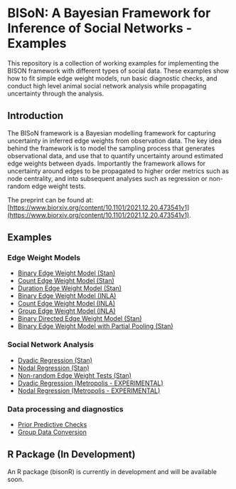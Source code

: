# BISoN: A Bayesian Framework for Inference of Social Networks - Examples

This repository is a collection of working examples for implementing the BISON framework with different types of social data. These examples show how to fit simple edge weight models, run basic diagnostic checks, and conduct high level animal social network analysis while propagating uncertainty through the analysis.

## Introduction

The BISoN framework is a Bayesian modelling framework for capturing uncertainty in inferred edge weights from observation data. The key idea behind the framework is to model the sampling process that generates observational data, and use that to quantify uncertainty around estimated edge weights between dyads. Importantly the framework allows for uncertainty around edges to be propagated to higher order metrics such as node centrality, and into subsequent analyses such as regression or non-random edge weight tests.

The preprint can be found at: [https://www.biorxiv.org/content/10.1101/2021.12.20.473541v1](https://www.biorxiv.org/content/10.1101/2021.12.20.473541v1).

## Examples

### Edge Weight Models
* [Binary Edge Weight Model (Stan)](examples/ewm_binary.md)
* [Count Edge Weight Model (Stan)](examples/ewm_count.md)
* [Duration Edge Weight Model (Stan)]()
* [Binary Edge Weight Model (INLA)]()
* [Count Edge Weight Model (INLA)]()
* [Group Edge Weight Model (INLA)]()
* [Binary Directed Edge Weight Model (Stan)]()
* [Binary Edge Weight Model with Partial Pooling (Stan)]()


### Social Network Analysis
* [Dyadic Regression (Stan)](examples/dyadic_regression_stan.md)
* [Nodal Regression (Stan)]()
* [Non-random Edge Weight Tests (Stan)]()
* [Dyadic Regression (Metropolis - EXPERIMENTAL)](examples/dyadic_regression_metropolis.md)
* [Nodal Regression (Metropolis - EXPERIMENTAL)]()

### Data processing and diagnostics
* [Prior Predictive Checks]()
* [Group Data Conversion](examples/convert_gbi.md)

## R Package (In Development)

An R package (bisonR) is currently in development and will be available soon.
